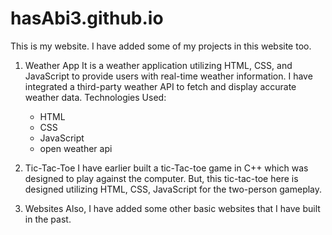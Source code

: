 # hasAbi3.github.io
This is my website.
I have added some of my projects in this website too.
1. Weather App
   It is a weather application utilizing HTML, CSS, and JavaScript to provide users with real-time weather information. I have integrated a third-party weather API to fetch and display accurate weather data.
   Technologies Used:
      - HTML
      - CSS
      - JavaScript
      - open weather api
2. Tic-Tac-Toe
   I have earlier built a tic-Tac-toe game in C++ which was designed to play against the computer. But, this tic-tac-toe here is designed utilizing HTML, CSS, JavaScript for the two-person gameplay.

3. Websites
   Also, I have added some other basic websites that I have built in the past.
